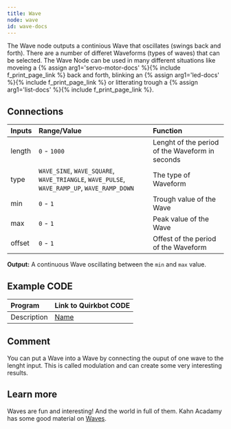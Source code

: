 ```yaml
---
title: Wave
node: wave
id: wave-docs
---
```


The Wave node outputs a continious Wave that oscillates (swings back and forth). There are a number of differet Waveforms (types of waves) that can be selected. The Wave Node can be used in many different situations like moveing a {% assign arg1='servo-motor-docs' %}{% include f_print_page_link %} back and forth, blinking an {% assign arg1='led-docs' %}{% include f_print_page_link %} or litterating trough a {% assign arg1='list-docs' %}{% include f_print_page_link %}.

## Connections

Inputs     | Range/Value       | Function
:----------|:------------------|:--------
length     | `0` - `1000`      |  Lenght of the period of the Waveform in seconds
type | `WAVE_SINE`, `WAVE_SQUARE`, `WAVE_TRIANGLE`, `WAVE_PULSE`, `WAVE_RAMP_UP`, `WAVE_RAMP_DOWN`| The type of Waveform
min        | `0` - `1`         | Trough value of the Wave
max        | `0` - `1`         | Peak value of the Wave
offset     | `0` - `1`         | Offest of the period of the Waveform

**Output:** A continuous Wave oscillating between the `min` and `max` value.

## Example CODE

Program | Link to Quirkbot CODE
:-------|:---------------------
Description | [Name](http://code.quirkbot.com/program/5655f35bd66de10100d133a9 "Go to Quirkbot CODE")

## Comment
You can put a Wave into a Wave by connecting the ouput of one wave to the lenght input. This is called modulation and can create some very interesting results.

## Learn more
Waves are fun and interesting! And the world in full of them. Kahn Acadamy has some good material on [Waves](https://www.khanacademy.org/science/physics/mechanical-waves-and-sound/mechanical-waves/v/introduction-to-waves).
